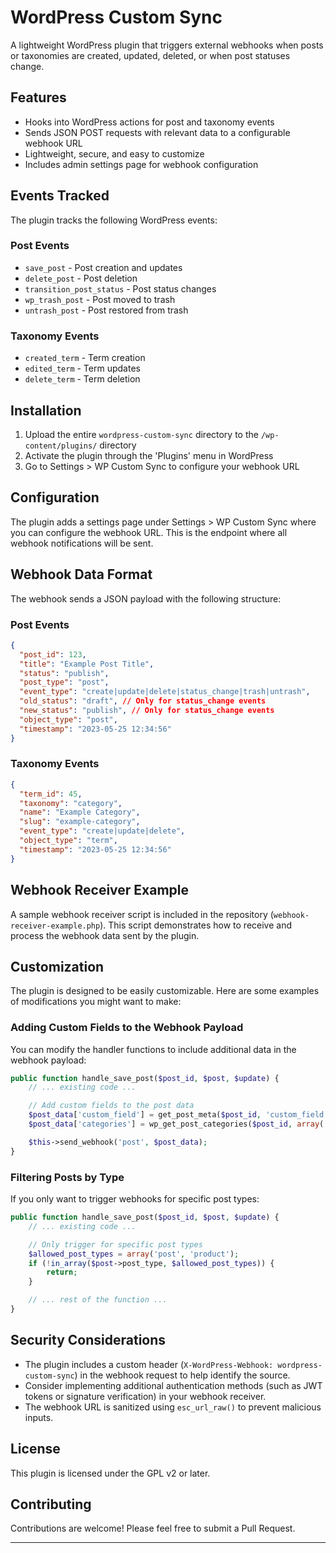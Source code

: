 # WordPress Custom Sync

A lightweight WordPress plugin that triggers external webhooks when posts or taxonomies are created, updated, deleted, or when post statuses change.

## Features

- Hooks into WordPress actions for post and taxonomy events
- Sends JSON POST requests with relevant data to a configurable webhook URL
- Lightweight, secure, and easy to customize
- Includes admin settings page for webhook configuration

## Events Tracked

The plugin tracks the following WordPress events:

### Post Events

- `save_post` - Post creation and updates
- `delete_post` - Post deletion
- `transition_post_status` - Post status changes
- `wp_trash_post` - Post moved to trash
- `untrash_post` - Post restored from trash

### Taxonomy Events

- `created_term` - Term creation
- `edited_term` - Term updates
- `delete_term` - Term deletion

## Installation

1. Upload the entire `wordpress-custom-sync` directory to the `/wp-content/plugins/` directory
2. Activate the plugin through the 'Plugins' menu in WordPress
3. Go to Settings > WP Custom Sync to configure your webhook URL

## Configuration

The plugin adds a settings page under Settings > WP Custom Sync where you can configure the webhook URL. This is the endpoint where all webhook notifications will be sent.

## Webhook Data Format

The webhook sends a JSON payload with the following structure:

### Post Events

```json
{
  "post_id": 123,
  "title": "Example Post Title",
  "status": "publish",
  "post_type": "post",
  "event_type": "create|update|delete|status_change|trash|untrash",
  "old_status": "draft", // Only for status_change events
  "new_status": "publish", // Only for status_change events
  "object_type": "post",
  "timestamp": "2023-05-25 12:34:56"
}
```

### Taxonomy Events

```json
{
  "term_id": 45,
  "taxonomy": "category",
  "name": "Example Category",
  "slug": "example-category",
  "event_type": "create|update|delete",
  "object_type": "term",
  "timestamp": "2023-05-25 12:34:56"
}
```

## Webhook Receiver Example

A sample webhook receiver script is included in the repository (`webhook-receiver-example.php`). This script demonstrates how to receive and process the webhook data sent by the plugin.

## Customization

The plugin is designed to be easily customizable. Here are some examples of modifications you might want to make:

### Adding Custom Fields to the Webhook Payload

You can modify the handler functions to include additional data in the webhook payload:

```php
public function handle_save_post($post_id, $post, $update) {
    // ... existing code ...

    // Add custom fields to the post data
    $post_data['custom_field'] = get_post_meta($post_id, 'custom_field', true);
    $post_data['categories'] = wp_get_post_categories($post_id, array('fields' => 'names'));

    $this->send_webhook('post', $post_data);
}
```

### Filtering Posts by Type

If you only want to trigger webhooks for specific post types:

```php
public function handle_save_post($post_id, $post, $update) {
    // ... existing code ...

    // Only trigger for specific post types
    $allowed_post_types = array('post', 'product');
    if (!in_array($post->post_type, $allowed_post_types)) {
        return;
    }

    // ... rest of the function ...
}
```

## Security Considerations

- The plugin includes a custom header (`X-WordPress-Webhook: wordpress-custom-sync`) in the webhook request to help identify the source.
- Consider implementing additional authentication methods (such as JWT tokens or signature verification) in your webhook receiver.
- The webhook URL is sanitized using `esc_url_raw()` to prevent malicious inputs.

## License

This plugin is licensed under the GPL v2 or later.

## Contributing

Contributions are welcome! Please feel free to submit a Pull Request.

---
